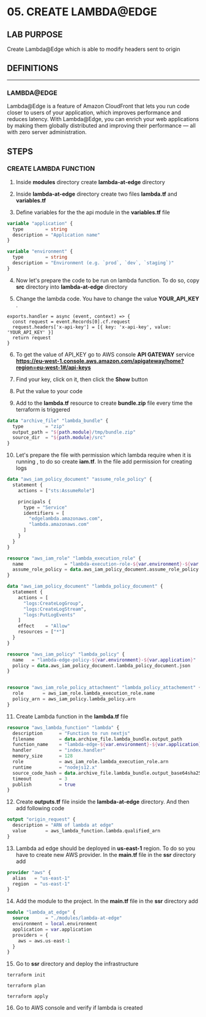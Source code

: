 # 05. CREATE LAMBDA@EDGE 

## LAB PURPOSE

Create Lambda@Edge which is able to modify headers sent to origin

## DEFINITIONS
----

### LAMBDA@EDGE 

Lambda@Edge is a feature of Amazon CloudFront that lets you run code closer to users of your application, which improves performance and reduces latency. With Lambda@Edge, you can enrich your web applications by making them globally distributed and improving their performance — all with zero server administration.


## STEPS

### CREATE LAMBDA FUNCTION

1. Inside **modules**  directory create **lambda-at-edge** directory

2. Inside **lambda-at-edge** directory create two files **lambda.tf** and **variables.tf**

3. Define variables for the the api module in the **variables.tf** file

```terraform
variable "application" {
  type        = string
  description = "Application name"
}

variable "environment" {
  type        = string
  description = "Environment (e.g. `prod`, `dev`, `staging`)"
}
```

4. Now let's prepare the code to be run on lambda function. To do so, copy **src** directory into **lambda-at-edge** directory

5. Change the lambda code. You have to change the value **YOUR_API_KEY** . 

```
exports.handler = async (event, context) => {
  const request = event.Records[0].cf.request
  request.headers['x-api-key'] = [{ key: 'x-api-key', value: 'YOUR_API_KEY' }]
  return request
}
```


6.  To get the value of API_KEY go to AWS console **API GATEWAY** service **https://eu-west-1.console.aws.amazon.com/apigateway/home?region=eu-west-1#/api-keys**

7. Find your key, click on it, then click the **Show** button

8. Put the value to your code

9. Add to the **lambda.tf**  resource to create  **bundle.zip** file every time the terraform is triggered   

```terraform
data "archive_file" "lambda_bundle" {
  type        = "zip"
  output_path = "${path.module}/tmp/bundle.zip"
  source_dir  = "${path.module}/src"
}

```

10. Let's prepare the file with permission which lambda require when it is running , to do so create **iam.tf**. In the file add permission for creating logs

```terraform
data "aws_iam_policy_document" "assume_role_policy" {
  statement {
    actions = ["sts:AssumeRole"]

    principals {
      type = "Service"
      identifiers = [
        "edgelambda.amazonaws.com",
        "lambda.amazonaws.com"
      ]
    }
  }
}

resource "aws_iam_role" "lambda_execution_role" {
  name               = "lambda-execution-role-${var.environment}-${var.application}"
  assume_role_policy = data.aws_iam_policy_document.assume_role_policy.json
}

data "aws_iam_policy_document" "lambda_policy_document" {
  statement {
    actions = [
      "logs:CreateLogGroup",
      "logs:CreateLogStream",
      "logs:PutLogEvents"
    ]
    effect    = "Allow"
    resources = ["*"]
  }
}

resource "aws_iam_policy" "lambda_policy" {
  name   = "lambda-edge-policy-${var.environment}-${var.application}"
  policy = data.aws_iam_policy_document.lambda_policy_document.json
}


resource "aws_iam_role_policy_attachment" "lambda_policy_attachement" {
  role       = aws_iam_role.lambda_execution_role.name
  policy_arn = aws_iam_policy.lambda_policy.arn
}

```

11. Create Lambda function in the **lambda.tf** file

```terraform
resource "aws_lambda_function" "lambda" {
  description      = "Function to run nextjs"
  filename         = data.archive_file.lambda_bundle.output_path
  function_name    = "lambda-edge-${var.environment}-${var.application}"
  handler          = "index.handler"
  memory_size      = 128
  role             = aws_iam_role.lambda_execution_role.arn
  runtime          = "nodejs12.x"
  source_code_hash = data.archive_file.lambda_bundle.output_base64sha256
  timeout          = 3
  publish          = true
}
```

12. Create **outputs.tf** file inside the **lambda-at-edge** directory. And then add following code

```terraform
output "origin_request" {
  description = "ARN of lambda at edge"
  value       = aws_lambda_function.lambda.qualified_arn
}
```

13. Lambda ad edge should be deployed in **us-east-1** region. To do so you have to create new AWS provider. In the **main.tf** file in the **ssr** directory add

```terraform
provider "aws" {
  alias   = "us-east-1"
  region  = "us-east-1"
}
```

14. Add the module to the project. In the **main.tf** file in the **ssr** directory add
```terraform
module "lambda_at_edge" {
  source      = "./modules/lambda-at-edge"
  environment = local.environment
  application = var.application
  providers = {
    aws = aws.us-east-1
  }
}
```

15. Go to **ssr** directory and deploy the infrastructure

```terraforrm
terraform init
```

```terraforrm
terraform plan
```

```terraforrm
terraform apply
```

16. Go to AWS console and verify if lambda is created

